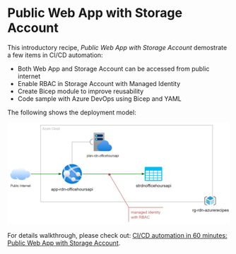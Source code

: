 # Public Web App with Storage Account

This introductory recipe, _Public Web App with Storage Account_ demostrate a few items in CI/CD automation:

- Both Web App and Storage Account can be accessed from public internet
- Enable RBAC in Storage Account with Managed Identity 
- Create Bicep module to improve reusability
- Code sample with Azure DevOps using Bicep and YAML

The following shows the deployment model:

![](public-web-storage.png)

For details walkthrough, please check out: [CI/CD automation in 60 minutes: Public Web App with Storage Account](https://raideen.ca/2022/09/22/public-web-app-with-storage-account/).